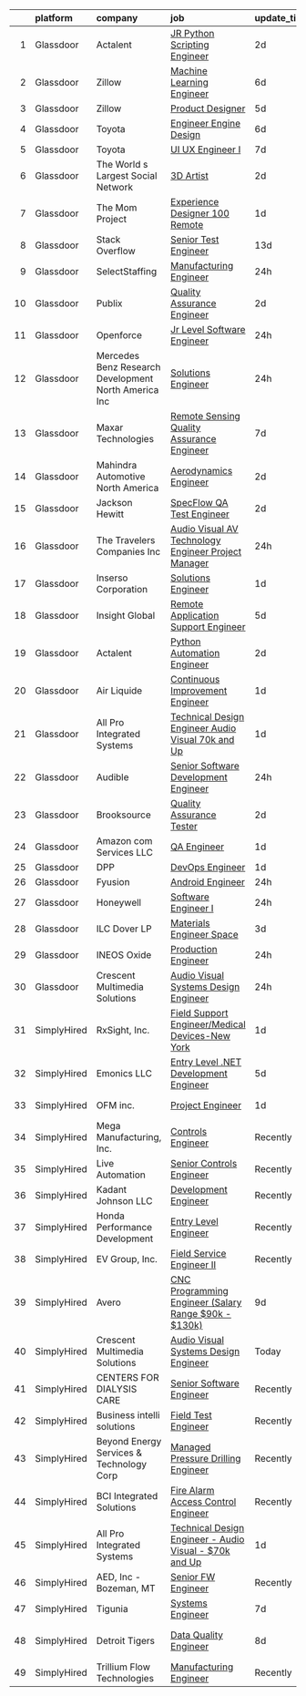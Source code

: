 

|    | platform    | company                                                 | job                                                                                                                                                                                                                                                                                                                                                                                                                                                                                                                                                                                                                                                                                                                                                                                                                                                                                                                                                                                                                                                                                                                                                                                                                                                                                                                                                                   | update_time   | location                   |
|---:|:------------|:--------------------------------------------------------|:----------------------------------------------------------------------------------------------------------------------------------------------------------------------------------------------------------------------------------------------------------------------------------------------------------------------------------------------------------------------------------------------------------------------------------------------------------------------------------------------------------------------------------------------------------------------------------------------------------------------------------------------------------------------------------------------------------------------------------------------------------------------------------------------------------------------------------------------------------------------------------------------------------------------------------------------------------------------------------------------------------------------------------------------------------------------------------------------------------------------------------------------------------------------------------------------------------------------------------------------------------------------------------------------------------------------------------------------------------------------|:--------------|:---------------------------|
|  1 | Glassdoor   | Actalent                                                | [JR Python Scripting Engineer](https://www.glassdoor.com/partner/jobListing.htm?pos=110&ao=1110586&s=58&guid=00000180ff2a3ad8aeb278c897587183&src=GD_JOB_AD&t=SR&vt=w&ea=1&cs=1_a9165dcb&cb=1653548399891&jobListingId=1007886826506&cpc=FB7E4A1762AE5BEC&jrtk=3-0-1g3viker73801001-1g3vikerepkqu800-904a371ef12dc1f1--6NYlbfkN0ChYVx_I3yfZ_JDY3EFoivtqvi_stwnZ_kRt8Dowt_l_d1ydueao4NE-oUleRJ4yhjQQfublWQzMzPEa8tWav1a2nxcJ-Ma1nnkWdhWUiJHMfRfTLMGw4An4FZhUKo33yUTegSfyAp28fSBhkjOe0DMGCf4_6uc_yM4MXa8lc23AKR1E78BQhiHSPKyQJUIHyWEgknzuoiIryIS96jNWdBqq2O_PakXvVqSNqBmLpe20Hl-pr5mlcYaN0HCQ5gFKDx9joKXsAQj84otODVo5weOCDYVz8PdMhpfGvkmrzVxrTclSuzKHOWA7DBn67XuF9aUxK97ikTlubLsa_27b8OGpFustO8afWWhJoyZ5n-FmEhv76JcGph8iwCHzL4WnCnCBSGCRQze3duCOBjfC8Uk4iNXLUxy49DSycR7hpeNA-aYgn0xusNFcRLtHpsip99mJTy3cDf0a57jORbIdS7CtBNob4C8ztDSnLcOub3oCD_S0ABz_As-D81qiKor9Ovh952trU-m1pFNAo6YJANjR41xPIvb5tH6zSCjPb1t9lj89SIbu9PTeky-o8hAQFuSQf43QnmokmlH7FlIMTVlcaRl5McT4ZjHFAYJScqHj5KDmbvfGES6uFh5VmRDf7fPmbCO0MacQPejhdHt1XrRMPMIcb_irQ4u0Bvtagwqg0rfn-jygAUHzrI0QVZdwUQ_e8dHJR-yP_0TsnXazyx1dbjNESOOPt6N7CctprlFJPy6_t8EydhfULhLgfiFufgpPdQ7jpRqnPj9nbY2QCjpKXEPBPoNKxHfC4bhWhmjjAEvvDtgDl6gLd_2QdOvLuiMt7HrjWKFwgi_wutpBBZRK8HTgiFOsHrIuJSuucYWN3wLCX3ae07urHy93TTpY0f7ofRJKSgSDMCUdR4jVODElXcgeT9p1epAwlwFR-3EbFGs7IUwBPY5KcLlbqZE3csNohKisn0Bgsn0DMxeXMm36dR0wdSkWyo%3D) | 2d            | Raleigh, NC                |
|  2 | Glassdoor   | Zillow                                                  | [Machine Learning Engineer](https://www.glassdoor.com/partner/jobListing.htm?pos=102&ao=1110586&s=58&guid=00000180ff2a3ad8aeb278c897587183&src=GD_JOB_AD&t=SR&vt=w&cs=1_09a41c2d&cb=1653548399885&jobListingId=1007877117058&cpc=9908D8D4413DBB8A&jrtk=3-0-1g3viker73801001-1g3vikerepkqu800-f96ab320b8e43036--6NYlbfkN0ANMurRYyPEXg08u6OamUd1Mvhk-zhFSGYIZgoJR86UvYL2v6MoUqae-sD5DnU21vq3JeNkR5tFHcOnDSq4dtCFfirBT7BYsd0jop5wwr17nJM9ZkX7ghU4Er1na1RLgh8OpyDj2Xs0WGVeLQZxpEbHUBOV3KsUxWOQYxZr7INflYcgJe6pfYVSsxV_c1er-FlgYO5Yqe-qlp89sNeKkegvqi0ogKtobyCM4FAsvMxXkUrxaKbGMm_otI9s-h521_VkV79h1rmOktQsFfzrlkK_j5GzeYshdmLplulnuZP3Rw7TYpCWXIToMIR3OPEKDOzyUCDJ4hRayiQnQp6Welat9v4IswBdDG1rqEN1xMWIWni0iWCG3IrqNVyiGRS96HDefbkU2DxwE04ha0ZLDuVVuf4kJzHz4gyqI3JfIhdlhnSorQGJ54oBy1YPdwtBYlJipXIkMo_UNlMokPj3-DskgjUFzbov-3rr5U8EM4oT-oVSsFEMYEsDO7-9BdlnXglQIu6LgNDMF4TNnCU2UPTv6kXlFpaUd_3Pant_xT__fqumkW3fNj6IsVDxrTPoItnB8lfn4duA0HLD1ZxACudkfDympWA7IB7X84BEAmDM77PxTMzqwygKlo85Go3eOYLEuvsBSFGWX8w417evDYRfwtSWHPw2ciUYQgkvg8NP0JoC-EAU7J54syIimQkJwLzRl-qbKZyaD1362G6nHik8TLEXmzbpfXBJoN2tplhxaH4W4EV5sIQFR5J3Rm8L1aZtXCvMHBP78riPj36nBsrMLasEtM19wlOCp8JUMZHVshNCu7bUWznXvOx8x_BGpfAoMMmk2FD8iaS79ygof2Xsb8NC2YuFaQM7zzeWyf4TUjTZSc_30gcI)                                                                                                                       | 6d            | Remote                     |
|  3 | Glassdoor   | Zillow                                                  | [Product Designer](https://www.glassdoor.com/partner/jobListing.htm?pos=104&ao=1110586&s=58&guid=00000180ff2a3ad8aeb278c897587183&src=GD_JOB_AD&t=SR&vt=w&cs=1_930244bb&cb=1653548399889&jobListingId=1007880654559&cpc=2CAED5C921A5F994&jrtk=3-0-1g3viker73801001-1g3vikerepkqu800-d0942bbcb2d18a4e--6NYlbfkN0ANMurRYyPEXg08u6OamUd1Mvhk-zhFSGYIZgoJR86UvYL2v6MoUqae-sD5DnU21vpYXodgMIF8J89OQqz1HbLEY_NhfhOhONzo6ifSV9FM9JM3qxZBNedpiFUYhj9eYhByXgl3ylCtUXZIwerxrk7U5cRJcWlfdb-UZ7LJrUf9Fe5dH2QtuyBiZo2ifGY_uaJPHcayEX5wT-59o3nDwEEJPnwQDuQK3QMG45FN3DoSmZxlrevhCSF6mxx7UUyzP0cE7MH4lV9o6zn88BnKE6WqcQDp-nkIqnVcYfY1p_TAlfUez4NYnVHCBGo0ivcfBZ02KentVMx8cdXD72Ftnz9y7sdGc4i9W6NAgovR8dYpenCzp-Ut3BQuOcyvl9Rc9vJUP4X7pm6ZLaRARxxwTsobf_wCBUOF3CGZxovicg6vuL38fl4x_lkXbRnHQgZzmQsqWa6DBLYKHCLagz-AljPHeobCVEMToid2MG-HkZ5aBf4DUC4MLpjVvCjZHbzesybOGCSxMI0wn1DSbl76EvFDIKpwR-U1bF1vmM_Y0GeMfDP-du6Swkcm8seyz_DUDSImVddT1ncUOCkIxbhUja-cJJ77zxZrGJnBk8L7I1qhImlDuH0SNj4qNQkMg2N3EM9XNloyayP_lvs2BRJvCafkKh-e3NnrK5fDS80Y6bxEuOUo9l1qE4-NQftIfhVXocH5CMr2uOa9vwAwZb7-XaX6OZybEcL8JPaofEP2bkZWcpU4WWu16iaNEpMqy5R7XNbnuHPXJQJzwlCv2Wle-K_r4zZRREQO8YfVyNU-Gw434BnHa2mrJjCsD4fmQEI_kDmcqIhHd6acoD-DHMjuX95SVYDlUwo5HIwUtbqy-ZYEVk9pRMBCfhO5)                                                                                                                                | 5d            | Remote                     |
|  4 | Glassdoor   | Toyota                                                  | [Engineer   Engine Design](https://www.glassdoor.com/partner/jobListing.htm?pos=130&ao=1136043&s=58&guid=00000180ff2a3ad8aeb278c897587183&src=GD_JOB_AD&t=SR&vt=w&cs=1_9b60a5a6&cb=1653548399893&jobListingId=1007876349789&jrtk=3-0-1g3viker73801001-1g3vikerepkqu800-5adb19b7c95a1095-)                                                                                                                                                                                                                                                                                                                                                                                                                                                                                                                                                                                                                                                                                                                                                                                                                                                                                                                                                                                                                                                                             | 6d            | Costa Mesa, CA             |
|  5 | Glassdoor   | Toyota                                                  | [UI UX Engineer I](https://www.glassdoor.com/partner/jobListing.htm?pos=128&ao=1136043&s=58&guid=00000180ff2a3ad8aeb278c897587183&src=GD_JOB_AD&t=SR&vt=w&cs=1_57d48c19&cb=1653548399892&jobListingId=1007873584971&jrtk=3-0-1g3viker73801001-1g3vikerepkqu800-9d3f972a76d415fa-)                                                                                                                                                                                                                                                                                                                                                                                                                                                                                                                                                                                                                                                                                                                                                                                                                                                                                                                                                                                                                                                                                     | 7d            | Plano, TX                  |
|  6 | Glassdoor   | The World s Largest Social Network                      | [3D Artist](https://www.glassdoor.com/partner/jobListing.htm?pos=111&ao=1110586&s=58&guid=00000180ff2a3ad8aeb278c897587183&src=GD_JOB_AD&t=SR&vt=w&ea=1&cs=1_0173e5f5&cb=1653548399891&jobListingId=1007887320014&cpc=654405A9B1E0A9F5&jrtk=3-0-1g3viker73801001-1g3vikerepkqu800-5a9b5b0777c65463--6NYlbfkN0DSgjPPcnEdvoK3uuxfISLALE6pB1FR7YSHOr_tSg5_QGIhoz_2VqUepdcKLBLI_zS2blUDbD7HHtjy1zKC_nmU-WXsTEr0zUGrzPJlaAdyCnT4m7SFmb2u7B4QI22uFENgKBdGeJpQrBaDSPonRTJFynOiHdeaKH7RCKR4zL4zhEfeWF35rSkYtS45LfMwpeAymzQIZX6tjLly-6AuKPsfEI6lNEVh3ZbXETbvHtIQfSac5pmthu4KRKRSwiVA3_jDIBd-ffNrFbMBjbzF_LXWMz6PrdsVpBvEM1av0TVtaXcTe0B2e3gQ1FhdOHkr-zpPb4yYCki5L_wX0DN3C8l9BYiQh1wpjZMQYoxn_nS6G5Zn9Z3we6l_YQVAYkcFKxCCKs56n4gOAp-9PXA2Rnd269DiBx2TJBmsOFin5y2lVnNJog7dDxNwKIx8_9TwGvAF8bi2bPSp4NXaEpKobuCz2NuXKcwHjyVvxYlS26oh7jdXc7sxds0rh54i9ZpMcmaTe3y1pwphAAlov-meBkQ9TjTtoMptXOKGqc_rFKnx-69bOsBuPcNf6hiOy5ga--nv3ZuPl_V0-g%3D%3D)                                                                                                                                                                                                                                                                                                                                                                                                                                      | 2d            | Menlo Park, CA             |
|  7 | Glassdoor   | The Mom Project                                         | [Experience Designer  100  Remote ](https://www.glassdoor.com/partner/jobListing.htm?pos=107&ao=1110586&s=58&guid=00000180ff2a3ad8aeb278c897587183&src=GD_JOB_AD&t=SR&vt=w&cs=1_95415916&cb=1653548399889&jobListingId=1007890547777&cpc=3DB599BF2F4828F0&jrtk=3-0-1g3viker73801001-1g3vikerepkqu800-7df613cb40083c1f--6NYlbfkN0BDp_epf89aHDQhKpPegNJQ_ldQpEFZQsM9OcONMGxWx6pU56EKHF58QjVdAUvn2gVf_QDSTsq5T5eg1_gNzWXhN777L_odmTJzDFwS3PPDTxPkXJiMzoF2843HnExWoZtnud9LOp0aYeBMyg4nmvDHpZZ0yrAmQzGjzhF9WYOxdx7itD3LJxOHBX9tvu9XXX0oVt1vgFv8F70tMIjuMhm_yoCVTqdpgtvXHCtPnMdGNOa86rkMC1WrJ6hz7HIN3LUMpuw2orzKUq2xjYD3GDNsvJeJxOsmLic9Ar88LWnN0UUKZDRsdGJJtYh6D0AIL1hceA5l6dDe7dRAnoYlRLNaRUC6IwHHgMepzgehlHq1PhvljndGn9H4mxaZ8rLud3_g14NwNEyTDN50M_ZzXDMsOMQRpZ-OVtZIrFhSicTz4A03apxbiigSBLxqcnnGEDXBWaY6NmdwPQI4gvej1MIvqMoHejzmHXL6fdIJmQeXbfeMRR37rLAvWImAm2VPxnwNlVMnrRQoF-XJ4CZbK0Oo_N6w212y-UnhXTUULzHWcdFanRuxOA_yXZ5FQxxZ2I_BQsYXx4m4nQ%3D%3D)                                                                                                                                                                                                                                                                                                                                                                                                                   | 1d            | Remote                     |
|  8 | Glassdoor   | Stack Overflow                                          | [Senior Test Engineer](https://www.glassdoor.com/partner/jobListing.htm?pos=124&ao=1136043&s=58&guid=00000180ff2a3ad8aeb278c897587183&src=GD_JOB_AD&t=SR&vt=w&ea=1&cs=1_5acbdf83&cb=1653548399892&jobListingId=1007857716874&jrtk=3-0-1g3viker73801001-1g3vikerepkqu800-51f59f6dbba5f1ba-)                                                                                                                                                                                                                                                                                                                                                                                                                                                                                                                                                                                                                                                                                                                                                                                                                                                                                                                                                                                                                                                                            | 13d           | New York, NY               |
|  9 | Glassdoor   | SelectStaffing                                          | [Manufacturing Engineer](https://www.glassdoor.com/partner/jobListing.htm?pos=109&ao=1110586&s=58&guid=00000180ff2a3ad8aeb278c897587183&src=GD_JOB_AD&t=SR&vt=w&ea=1&cs=1_13c10417&cb=1653548399890&jobListingId=1007891569255&cpc=B101C867B3EF2D75&jrtk=3-0-1g3viker73801001-1g3vikerepkqu800-c68bfb492879eb85--6NYlbfkN0CuHSGuDApGVPx9cXRLGO-izRoRBHVZoe6qYcOHefrkjkas175XsRBTB5sNOZT-agr2ovol-O9Vc7H3lMdUVVvaM5v7eXQvvP2B0B81gDX7LY1QE30lhLRtrind3RNUCeGdHPvgBzSA-VX7m8SKGYPhKTYs3lBrdIvvAVKMqPlsCBP1OnzpYHCRMuNwYhifA3WxTUV2MwFZCZQdVwOVSEZO70awn3n9s60Xa1f3i_t07StOJ94Qjf7QIIZdjZ02dBtAy3UPcVh2zgfht4LzYjQW-4Fk0fkeXSMfKttCDhPz9r9vYP-Qg4Ng4n2BOtUmzTpARgHODXKtTSrykHR5-COxkoSuD7AmNK1g5TC_zBjOb9DG2Y8bIIj1jClgfxHztgnZ6U_1gLsrdB970j7gY6AN9o7gzpFBTmgQwz8zPxYUhUPx9RbPPo-j4YLSDKcSROXqHeK5GQylN6Wg5reFZ3TmcXghLZAsNenKvzWpXjiIue97Rjq69ccWl-ipjyQPVXOEAgyVfe1Lq0OaYp93w8bTqyPblcNdR95MgXWn7qD-QJuCjJdE9Ekycj_-E92e_X4H95WJSJKzTx6zDf_QDejYfb0vBmawaOA_Um-hqgnfV4eVPVNXNwAlQvL4GaAKmP1HxxZPhM2E1vZroZ2yYoGY34Y3wraYBHcLIubCHtw0TlLBvCw1XVZYQZ75NTeqLQm7mmpQwY_aeSWOJ96ItI9gtrO6fuchaxS5trHJuberXrJfQ2VQcSDz7-HKCRoTUnfT0WN2MSYx7UVk0BTYcGXtFo-Q8uTvU5nHpsu92e9sVn5sVO0uRKJ3mBouIM_UwvEcFsM6PwMi9-O7dTYtAIFcMSabH2H8-q6PElsEXKIwVFGg0ZjnoAlYotrQqcTLx-uQ_z5QZAIU2Vv9fDvbibNY)                                                                                     | 24h           | Ventura, CA                |
| 10 | Glassdoor   | Publix                                                  | [Quality Assurance Engineer](https://www.glassdoor.com/partner/jobListing.htm?pos=120&ao=1136043&s=58&guid=00000180ff2a3ad8aeb278c897587183&src=GD_JOB_AD&t=SR&vt=w&cs=1_7b42f862&cb=1653548399892&jobListingId=1007886519379&jrtk=3-0-1g3viker73801001-1g3vikerepkqu800-325e3b75cced0cda-)                                                                                                                                                                                                                                                                                                                                                                                                                                                                                                                                                                                                                                                                                                                                                                                                                                                                                                                                                                                                                                                                           | 2d            | Lakeland, FL               |
| 11 | Glassdoor   | Openforce                                               | [Jr  Level Software Engineer](https://www.glassdoor.com/partner/jobListing.htm?pos=116&ao=1136043&s=58&guid=00000180ff2a3ad8aeb278c897587183&src=GD_JOB_AD&t=SR&vt=w&ea=1&cs=1_31dd6f1a&cb=1653548399891&jobListingId=1007892676413&jrtk=3-0-1g3viker73801001-1g3vikerepkqu800-5ea7827f34cce930-)                                                                                                                                                                                                                                                                                                                                                                                                                                                                                                                                                                                                                                                                                                                                                                                                                                                                                                                                                                                                                                                                     | 24h           | Remote                     |
| 12 | Glassdoor   | Mercedes Benz Research   Development North America  Inc | [Solutions Engineer](https://www.glassdoor.com/partner/jobListing.htm?pos=118&ao=1136043&s=58&guid=00000180ff2a3ad8aeb278c897587183&src=GD_JOB_AD&t=SR&vt=w&cs=1_295b4a05&cb=1653548399891&jobListingId=1007892804385&jrtk=3-0-1g3viker73801001-1g3vikerepkqu800-f99d43c9cd1a57ce-)                                                                                                                                                                                                                                                                                                                                                                                                                                                                                                                                                                                                                                                                                                                                                                                                                                                                                                                                                                                                                                                                                   | 24h           | Long Beach, CA             |
| 13 | Glassdoor   | Maxar Technologies                                      | [Remote Sensing Quality Assurance Engineer](https://www.glassdoor.com/partner/jobListing.htm?pos=117&ao=1136043&s=58&guid=00000180ff2a3ad8aeb278c897587183&src=GD_JOB_AD&t=SR&vt=w&cs=1_21e77dec&cb=1653548399891&jobListingId=1007873414843&jrtk=3-0-1g3viker73801001-1g3vikerepkqu800-eb12569cd55fb6ed-)                                                                                                                                                                                                                                                                                                                                                                                                                                                                                                                                                                                                                                                                                                                                                                                                                                                                                                                                                                                                                                                            | 7d            | Remote                     |
| 14 | Glassdoor   | Mahindra Automotive North America                       | [Aerodynamics Engineer](https://www.glassdoor.com/partner/jobListing.htm?pos=129&ao=1136043&s=58&guid=00000180ff2a3ad8aeb278c897587183&src=GD_JOB_AD&t=SR&vt=w&ea=1&cs=1_4df3f3b3&cb=1653548399893&jobListingId=1007885894821&jrtk=3-0-1g3viker73801001-1g3vikerepkqu800-43637954247cba81-)                                                                                                                                                                                                                                                                                                                                                                                                                                                                                                                                                                                                                                                                                                                                                                                                                                                                                                                                                                                                                                                                           | 2d            | Auburn Hills, MI           |
| 15 | Glassdoor   | Jackson Hewitt                                          | [SpecFlow QA Test Engineer](https://www.glassdoor.com/partner/jobListing.htm?pos=115&ao=1136043&s=58&guid=00000180ff2a3ad8aeb278c897587183&src=GD_JOB_AD&t=SR&vt=w&ea=1&cs=1_f9133904&cb=1653548399891&jobListingId=1007886899463&jrtk=3-0-1g3viker73801001-1g3vikerepkqu800-4cf1ef618157d879-)                                                                                                                                                                                                                                                                                                                                                                                                                                                                                                                                                                                                                                                                                                                                                                                                                                                                                                                                                                                                                                                                       | 2d            | Remote                     |
| 16 | Glassdoor   | The Travelers Companies  Inc                            | [Audio Visual  AV  Technology Engineer  Project Manager ](https://www.glassdoor.com/partner/jobListing.htm?pos=103&ao=1110586&s=58&guid=00000180ff2a3ad8aeb278c897587183&src=GD_JOB_AD&t=SR&vt=w&cs=1_236f3134&cb=1653548399885&jobListingId=1007893316723&cpc=D99DB9A39DE67464&jrtk=3-0-1g3viker73801001-1g3vikerepkqu800-f06f17601a37cbba--6NYlbfkN0DwhCR4mE7Dx-CLhz4PI5BhfvPze6ywMzhMsBH5psjCE2akgMDjbc7mgQRF-OO2fE6D73s1D1X0UBaEHLlck9sT93mH_qD570LwBBeVOjz95rE7xGqkN1fNKhlChrdk2enZBQsI5Zd5M8KSuKQQemnrUp9lM8hgt142Txo5UGGQ06zcRH1gz1lKrEoaRfjDAES8AQ1hqOgy1vSjFqMmMahXVR19w34kO7luvvcMFnF4xVMnRduYi6_fNyyyJ7OnTgJs_a_3onzWaGCnmmEVY8i7THVqav254itERDeCGlD04XGMxRiKBBT1_zhcIQC5fTsmLxPvpzTxMRmiBzcPlsCMnr4hhQuRTypqBBg7u0oOJ9_W1anPVScIDolgrvS2lAmTMn5-nO3o9Ej9ca4VU77qP5LBG6dNfkDzx0JelPpZPyVTkFAkfqHCvtuum1LHy8VuOWMMsQBo6hZH49Ch_7DicQ25TwveeqhkRmgF1kjTGUAe3DDFd6Ohfdmw6hlsKKc0wQJXsVuLl668bWGC4MdgrS2BYa1OBe2gL9rqtkICk6wWqxpoTGLRCAfmpTQD8Nb-tLTOwiHbbA%3D%3D)                                                                                                                                                                                                                                                                                                                                                                                             | 24h           | Hartford, CT               |
| 17 | Glassdoor   | Inserso Corporation                                     | [Solutions Engineer](https://www.glassdoor.com/partner/jobListing.htm?pos=101&ao=1110586&s=58&guid=00000180ff2a3ad8aeb278c897587183&src=GD_JOB_AD&t=SR&vt=w&ea=1&cs=1_1e64c61b&cb=1653548399889&jobListingId=1007889878674&cpc=70D6958B2CFB98E6&jrtk=3-0-1g3viker73801001-1g3vikerepkqu800-672a3148d72de9a8--6NYlbfkN0AhiSM97uR0krGOtPwy-oJfyqALAy3Z2p4nx349ctn7U_NHYpgbeIvKpCU5TX57bTIQzIBunZ_gzGSxu_uvIRvQ-Is2no0_OHw8XclnGxZ0FmCSa3McytiPeGkeJ59e0XD6DBn5J6yz1UYxerEkARz2D2rkP7Sc4Q6z7HHXyoY3Qlkgi9X6C3oblFsi9lgGm3SQ2dvluiqz3VHqivD_26EmdBGJb1m8zPQyztg_CrcG0oqEtKEVuVNr_TIE525YCx7_hWWV6sfO5mCuA0bNDIrz8MNPXAMy2KRHA0GQwPjx3wBEF1WkZ5NBnjZVQ4xtOSEp5a-6E0i5z6oDZYDQH2Paw0ZDaotDtgT6lZnzLI-eXpZGm2r__rajf3dSNnnxcuNVfmT9QZYYPD_D1Sg4Zm_9RyWTlzQ95K4ToCnh8_AWTEvrntWvGRlSBc0CaJdrMxjjYUgXu9F-BbduaQx_jEDbcJRoRcDdM0S3UBX1Li47ImAQ5L59o5sL3s8xB63N4MrCa-2elJamvA%3D%3D)                                                                                                                                                                                                                                                                                                                                                                                                                                                                                             | 1d            | Remote                     |
| 18 | Glassdoor   | Insight Global                                          | [Remote Application Support Engineer](https://www.glassdoor.com/partner/jobListing.htm?pos=113&ao=1110586&s=58&guid=00000180ff2a3ad8aeb278c897587183&src=GD_JOB_AD&t=SR&vt=w&ea=1&cs=1_5f4579bf&cb=1653548399891&jobListingId=1007879774702&cpc=9908D8D4413DBB8A&jrtk=3-0-1g3viker73801001-1g3vikerepkqu800-edb6e312ae3da895--6NYlbfkN0BKkHZu3wF05EeDimN_p6sYpKCMArvwa95YdH7UpkaBCoSUOkIYlUzf1Pb6Z78DI6N7JAOzRL_CxQkjDWVFlrdB0p8DKvBn9ebyKJmthaeBWhGitnVk19sjjEb-hhZl-vYbOqLpAYo7TPnxa1MqIyWQs0KtnXh85VZcTEz1OPNc5xMGLlLsxhgHSDryqlRY0wXzVMud8ivl6hhT8ZZa5fCzb3-xte576qjekDf359bZ3oMWIyp9xeydsQhMjEomDLPay2yDYCSOX4hFUkF-OROp4ceM7MEdO8bfq8iQJMv5xaWI9qhIjxMJrxuxKqnzYOq8R1vzjeCGJsJsgC81dO27PBMMh7CzNaL8Y-GXickYERHcLaUEFsVr2e-mCT_pHQFivs2L2xw6KWrhCWmGYr0Q5HcaOpwvcywrWxW6ZkPtcNZYAumUKoG0wUEpZlSSVerU8F4N6cjeBpsy6iVMTMoFKBB3b594OyTqf9xmw3Qtr1NxRVBDP-S20ntUA79_i9QdY7LSBN4ZQPtXE9zgGffr)                                                                                                                                                                                                                                                                                                                                                                                                                                                                        | 5d            | Remote                     |
| 19 | Glassdoor   | Actalent                                                | [Python Automation Engineer](https://www.glassdoor.com/partner/jobListing.htm?pos=112&ao=1110586&s=58&guid=00000180ff2a3ad8aeb278c897587183&src=GD_JOB_AD&t=SR&vt=w&ea=1&cs=1_c262b819&cb=1653548399891&jobListingId=1007887204584&cpc=334ABAF5D42DC775&jrtk=3-0-1g3viker73801001-1g3vikerepkqu800-ecd978426ecafc0d--6NYlbfkN0ChYVx_I3yfZ_JDY3EFoivtqvi_stwnZ_kRt8Dowt_l_d1ydueao4NE-oUleRJ4yhiOLouSsor_f6nznjdx0cmXFWVp0vsGdHWsXem6JY4Ecl2sq7rLahNL171VVAf9peYLPM5Aiuaz7qQTkYtl7aFEATaH80yEgGWAcwI7Fo1yey5I1pko3RTEH0YTSuRAINO5FsZDupTzTcJQDAgiPaWKZaP0Rw6ULvRUdFTHRZO-v80VJi4xP5eg5Zay_ToX5hkMGWmBTN8Kxxn4Aq5vNMmxx7WwiHX2ThTMUHghKPW35_lsIpPuOWadlbX6OXAPhFFuYnZzv-TvZxOvZFVk_vSAe8Ox7iqvrv7cScS1d2UaLo8qrKkS94-7q312zz4YlIjmRVF6BuLTCodthPrFLm2l8GPHV7uDTf9Qms0IiTMMKkfQPs6g08Rnyvnxd_nNWJqZXLNjpV6QcKzJDZqTo8_HW-V8MOWqY5Cr6i_e_X4IgmUcN4sl1aKtg9vqbPS1em_U6Erdg35rgaRZ2ICS01qPxLECiDXGU1UaZANOM9SjoLT-zbzjB1k8f8bIhOKFYC7unTg5htzpwCQHBPH8z-dPeeptL-ss3BfgtWsqHKdNn5BKv9rwlDptyeafVAOBTSE9gGIC4qEKjpuY0uGLeR4HeKCggVXShYbdriH7PESkh54r7lEv0hRubEOOA_BuCl0H-5ZOyDs6R_UqlO5bAefuqdoUbdCcvbb9Wz3hrYB5-hFE2UCHrUFgiG-vxwCgAj5B7K1V1A1tz2-y57HfBxyPjXwsYjM4F8G2jDPkS5QnYPtofNBJSEdM5QRVXJDWzTFYes3e6lVkvOcEBR0dW6kjIzflJdMrBf9pSChF4Rl3ASkfkkKVcpaCMLZbjxtd1EueZEtBJJUdxB5gnKjiZNB7jbRC7Ts18XRtjxjdUAu7DXRc-LUDnzvvTlOqBXw8RMdLBjBPDg59LEhO_IGWUKOB)                 | 2d            | Research Triangle Park, NC |
| 20 | Glassdoor   | Air Liquide                                             | [Continuous Improvement Engineer](https://www.glassdoor.com/partner/jobListing.htm?pos=121&ao=1136043&s=58&guid=00000180ff2a3ad8aeb278c897587183&src=GD_JOB_AD&t=SR&vt=w&cs=1_98c2fadb&cb=1653548399892&jobListingId=1007889458307&jrtk=3-0-1g3viker73801001-1g3vikerepkqu800-7c921ffe0969eed8-)                                                                                                                                                                                                                                                                                                                                                                                                                                                                                                                                                                                                                                                                                                                                                                                                                                                                                                                                                                                                                                                                      | 1d            | Branchburg, NJ             |
| 21 | Glassdoor   | All Pro Integrated Systems                              | [Technical Design Engineer   Audio Visual    70k and Up](https://www.glassdoor.com/partner/jobListing.htm?pos=122&ao=1136043&s=58&guid=00000180ff2a3ad8aeb278c897587183&src=GD_JOB_AD&t=SR&vt=w&ea=1&cs=1_94a03eb9&cb=1653548399892&jobListingId=1007888932937&jrtk=3-0-1g3viker73801001-1g3vikerepkqu800-abecbdc55a20003e-)                                                                                                                                                                                                                                                                                                                                                                                                                                                                                                                                                                                                                                                                                                                                                                                                                                                                                                                                                                                                                                          | 1d            | Remote                     |
| 22 | Glassdoor   | Audible                                                 | [Senior Software Development Engineer](https://www.glassdoor.com/partner/jobListing.htm?pos=105&ao=1110586&s=58&guid=00000180ff2a3ad8aeb278c897587183&src=GD_JOB_AD&t=SR&vt=w&cs=1_6fb367fe&cb=1653548399889&jobListingId=1007893302674&cpc=5E31031E1AFF45A7&jrtk=3-0-1g3viker73801001-1g3vikerepkqu800-99ea8fb01258a301--6NYlbfkN0Bdd4o5uokT9skMYzkzH2dUVVc_sjS2wyLHOFjCY0bjobXrpDGJEXkNVrfXaAjoEdiasglUbcgMahXvDRcQFXSOtjvDaAa1LR8F5YwvQ289kbYn0UdytFUtqX3l7io12iK0T87k8liHtjJBeYKDD1d9laUN8uYTr8JM_RAt2NGZUK-tPBy05rvQLO7qDNR5hBUZL0zoMlhPl20vo6rkTB2D-_rZOw4dZFzOhCe615QYjne99obpG4Xm_ETiSvTxgdIXiN8RTJE-m6v-Eq6Wp7E6a5dvPC6acyt7NdzZGWaXpMnNlE8C-AOKOE1dwqQGPy-tBKpdFxDnM6WBvSN37IySSgDpQKigzc9q_CObLbORxs7KYdTBEUVE0jVCqyiGUE8IbRPq2XhwBUqpkTWJ9XDZLz0o1SOCdZLcct3h4M-ycLxU2Gu5zFTrnMWCYzIbS8Q%3D)                                                                                                                                                                                                                                                                                                                                                                                                                                                                                                                                                              | 24h           | Norfolk, MA                |
| 23 | Glassdoor   | Brooksource                                             | [Quality Assurance Tester](https://www.glassdoor.com/partner/jobListing.htm?pos=108&ao=1110586&s=58&guid=00000180ff2a3ad8aeb278c897587183&src=GD_JOB_AD&t=SR&vt=w&ea=1&cs=1_5517eeb4&cb=1653548399890&jobListingId=1007886218812&cpc=451933188B21919D&jrtk=3-0-1g3viker73801001-1g3vikerepkqu800-b29c579734d8e5a7--6NYlbfkN0BhNN3PPgKPbTMZB0Y0J5JTZS3FnMM-ugqbblX4_m-srDJielPNCs_lvQXXEB0CV7PMNn-gOxDGm7d-DV9s-Ztn2vmxmlisn_GBYsQNigtvlS33Dcpw1TIWEJ5opz_BtZqyoC0B3kB49dFrQLYo9M3SKUFn-_NMj3khQtyzafEGdhzgdvALxH5nWwwwzv-o-x4LxSpilyTSTl7yvU-WbMyJRi4O9tF5uhzGH-6eGsJJZnXpK0k2uZlzd6fqq--efWs2oThLHWzmhzVIhqiLMC_P2bdAlayG79XFGtuNwCR-FSVuv6w2Fkt5ThMX17ILACexYlw_SXDx86NqJ2RvAXzAVCFYXG31Xc0Nr_p8-KiEiTj-czvtkKdKp-O99Tkr624UFsVkY8nuhJ_2AWEgiwKmd90yUA-NICsFTZTXcMY1aLJxyZyPfR7BmcGy96Wu2qUrCWml7eAw48z_VrpqNRCCeBh85guBWR_6vLJZkhY3_cGi5cyGARJOmjiR5Uo3bXD8Gpbjca__DQ%3D%3D)                                                                                                                                                                                                                                                                                                                                                                                                                                                                                       | 2d            | Remote                     |
| 24 | Glassdoor   | Amazon com Services LLC                                 | [QA Engineer](https://www.glassdoor.com/partner/jobListing.htm?pos=127&ao=1136043&s=58&guid=00000180ff2a3ad8aeb278c897587183&src=GD_JOB_AD&t=SR&vt=w&cs=1_946603ff&cb=1653548399892&jobListingId=1007890024710&jrtk=3-0-1g3viker73801001-1g3vikerepkqu800-d8bed28a307de580-)                                                                                                                                                                                                                                                                                                                                                                                                                                                                                                                                                                                                                                                                                                                                                                                                                                                                                                                                                                                                                                                                                          | 1d            | Cupertino, CA              |
| 25 | Glassdoor   | DPP                                                     | [DevOps Engineer](https://www.glassdoor.com/partner/jobListing.htm?pos=114&ao=1136043&s=58&guid=00000180ff2a3ad8aeb278c897587183&src=GD_JOB_AD&t=SR&vt=w&ea=1&cs=1_6e7be7de&cb=1653548399891&jobListingId=1007889312221&jrtk=3-0-1g3viker73801001-1g3vikerepkqu800-b8107b0deb672d9c-)                                                                                                                                                                                                                                                                                                                                                                                                                                                                                                                                                                                                                                                                                                                                                                                                                                                                                                                                                                                                                                                                                 | 1d            | Remote                     |
| 26 | Glassdoor   | Fyusion                                                 | [Android Engineer](https://www.glassdoor.com/partner/jobListing.htm?pos=123&ao=1136043&s=58&guid=00000180ff2a3ad8aeb278c897587183&src=GD_JOB_AD&t=SR&vt=w&ea=1&cs=1_9ca8a6ea&cb=1653548399892&jobListingId=1007892674079&jrtk=3-0-1g3viker73801001-1g3vikerepkqu800-a49d69905b538f83-)                                                                                                                                                                                                                                                                                                                                                                                                                                                                                                                                                                                                                                                                                                                                                                                                                                                                                                                                                                                                                                                                                | 24h           | Remote                     |
| 27 | Glassdoor   | Honeywell                                               | [Software Engineer I](https://www.glassdoor.com/partner/jobListing.htm?pos=119&ao=1136043&s=58&guid=00000180ff2a3ad8aeb278c897587183&src=GD_JOB_AD&t=SR&vt=w&cs=1_768c3096&cb=1653548399891&jobListingId=1007892362014&jrtk=3-0-1g3viker73801001-1g3vikerepkqu800-e1829ef8846d847b-)                                                                                                                                                                                                                                                                                                                                                                                                                                                                                                                                                                                                                                                                                                                                                                                                                                                                                                                                                                                                                                                                                  | 24h           | Kansas City, MO            |
| 28 | Glassdoor   | ILC Dover LP                                            | [Materials Engineer   Space](https://www.glassdoor.com/partner/jobListing.htm?pos=106&ao=1110586&s=58&guid=00000180ff2a3ad8aeb278c897587183&src=GD_JOB_AD&t=SR&vt=w&ea=1&cs=1_ce2f254c&cb=1653548399890&jobListingId=1007882107195&cpc=32EE424DE2B657EB&jrtk=3-0-1g3viker73801001-1g3vikerepkqu800-7a5198a1aa3f0ba3--6NYlbfkN0ARK7fOLT9PTlXh94aW7i2AjUWUnugAB3vwFyNZCWtH8S39eIreXO421EiV30aUqycZYyGpa9HKySyKs8AV0ynJFtQooR-aOsPl81VpzHWJ4ZWvlwi4BmuLMmGWxdAMpxbNAqIbdDrN_3_5Iego8xb-dsCOJuLKt04jjyIzc52-_HMK_cgd9Dj2EfcvL6AlrekekjQ3IkP07-qiEZ0JIe0PgDqdR_jjiEBmIrRZr59m1sKY1KwzJ9S7m_ADpvjh6zL-oRvHFWsrhY-wbAdCuJjZEI2qrJlZGREF9g-7qTgdFD6uhxROPESy0HVmdbMXuqxfECXGB9etDy1a8VR5gD4f4EHMhYixHTaA58FF3pqd2uizPqX_pOF7i3c_EFumPwwAciUfP5tyyX_xTaEa3iWlSg3a9mcavi-nIIZ4Kq1wcj4XhobaFl495JjUlQbXd_IrXFbUzCiPkEmEA_dVXaJJ6JWIjNfjAybd8PScPHAi-Q%3D%3D)                                                                                                                                                                                                                                                                                                                                                                                                                                                                                                                     | 3d            | Frederica, DE              |
| 29 | Glassdoor   | INEOS Oxide                                             | [Production Engineer](https://www.glassdoor.com/partner/jobListing.htm?pos=125&ao=1136043&s=58&guid=00000180ff2a3ad8aeb278c897587183&src=GD_JOB_AD&t=SR&vt=w&cs=1_70fc2a94&cb=1653548399892&jobListingId=1007893363909&jrtk=3-0-1g3viker73801001-1g3vikerepkqu800-060df7d718b2ddf8-)                                                                                                                                                                                                                                                                                                                                                                                                                                                                                                                                                                                                                                                                                                                                                                                                                                                                                                                                                                                                                                                                                  | 24h           | Plaquemine, LA             |
| 30 | Glassdoor   | Crescent Multimedia Solutions                           | [Audio Visual Systems Design Engineer](https://www.glassdoor.com/partner/jobListing.htm?pos=126&ao=1136043&s=58&guid=00000180ff2a3ad8aeb278c897587183&src=GD_JOB_AD&t=SR&vt=w&ea=1&cs=1_f8e84e8b&cb=1653548399892&jobListingId=1007892857545&jrtk=3-0-1g3viker73801001-1g3vikerepkqu800-72205ab6320dfd7b-)                                                                                                                                                                                                                                                                                                                                                                                                                                                                                                                                                                                                                                                                                                                                                                                                                                                                                                                                                                                                                                                            | 24h           | Remote                     |
| 31 | SimplyHired | RxSight, Inc.                                           | [Field Support Engineer/Medical Devices-New York](https://www.simplyhired.com/job/e-lbESIxV6C1hZ_MMDXG6c_EqfXJQWFqpGsHyXBiMG79I9TrJVr2Gg?q=visual+engineer)                                                                                                                                                                                                                                                                                                                                                                                                                                                                                                                                                                                                                                                                                                                                                                                                                                                                                                                                                                                                                                                                                                                                                                                                           | 1d            | New York, NY +5 locations  |
| 32 | SimplyHired | Emonics LLC                                             | [Entry Level .NET Development Engineer](https://www.simplyhired.com/job/sULkDKVhIfhbs9q1ff0Bf5TfL2hL7Ev_FbRxHADT1r_XbZofpyLYXw?q=visual+engineer)                                                                                                                                                                                                                                                                                                                                                                                                                                                                                                                                                                                                                                                                                                                                                                                                                                                                                                                                                                                                                                                                                                                                                                                                                     | 5d            | Remote                     |
| 33 | SimplyHired | OFM inc.                                                | [Project Engineer](https://www.simplyhired.com/job/rctM7Myzj1F8NzUucNGMJ7woioZaRPx8uV3KjzubMkOFS4qp3vb2kQ?q=visual+engineer)                                                                                                                                                                                                                                                                                                                                                                                                                                                                                                                                                                                                                                                                                                                                                                                                                                                                                                                                                                                                                                                                                                                                                                                                                                          | 1d            | Remote +2 locations        |
| 34 | SimplyHired | Mega Manufacturing, Inc.                                | [Controls Engineer](https://www.simplyhired.com/job/A-PuLvSL_MSX4LQRH98oIWQQrXj2TQ7eGS_jFvpYgV-Fy8o4GRfiNw?q=visual+engineer)                                                                                                                                                                                                                                                                                                                                                                                                                                                                                                                                                                                                                                                                                                                                                                                                                                                                                                                                                                                                                                                                                                                                                                                                                                         | Recently      | Rockford, IL               |
| 35 | SimplyHired | Live Automation                                         | [Senior Controls Engineer](https://www.simplyhired.com/job/RW14UB_EyNKnBbNLLS6sL8dYUfm0abMroNBUZBTObsw_iwMt8wEAiA?q=visual+engineer)                                                                                                                                                                                                                                                                                                                                                                                                                                                                                                                                                                                                                                                                                                                                                                                                                                                                                                                                                                                                                                                                                                                                                                                                                                  | Recently      | Sterling, MA               |
| 36 | SimplyHired | Kadant Johnson LLC                                      | [Development Engineer](https://www.simplyhired.com/job/u3Ys_FwoHE1s8tFLkjkkSW0leTPdBUmvg33NrvfzPohHEper7TkexQ?q=visual+engineer)                                                                                                                                                                                                                                                                                                                                                                                                                                                                                                                                                                                                                                                                                                                                                                                                                                                                                                                                                                                                                                                                                                                                                                                                                                      | Recently      | Three Rivers, MI           |
| 37 | SimplyHired | Honda Performance Development                           | [Entry Level Engineer](https://www.simplyhired.com/job/jCcOslI6St0rMP5rRiQeSBO05ddLQe4mrcnQ5XEUEfnUEILmviEkcw?q=visual+engineer)                                                                                                                                                                                                                                                                                                                                                                                                                                                                                                                                                                                                                                                                                                                                                                                                                                                                                                                                                                                                                                                                                                                                                                                                                                      | Recently      | Santa Clarita, CA          |
| 38 | SimplyHired | EV Group, Inc.                                          | [Field Service Engineer II](https://www.simplyhired.com/job/Vd2CZ7ksySGWxp60lyLcBwNw2Zet28ap5bfTeU9l0fsOpjmmXl22xQ?q=visual+engineer)                                                                                                                                                                                                                                                                                                                                                                                                                                                                                                                                                                                                                                                                                                                                                                                                                                                                                                                                                                                                                                                                                                                                                                                                                                 | Recently      | Rio Rancho, NM             |
| 39 | SimplyHired | Avero                                                   | [CNC Programming Engineer (Salary Range $90k - $130k)](https://www.simplyhired.com/job/7CFqboYtrdqrLMzuV160c1LF0KV9KAdYl3SQ43CBTGCb0kArFazjUQ?q=visual+engineer)                                                                                                                                                                                                                                                                                                                                                                                                                                                                                                                                                                                                                                                                                                                                                                                                                                                                                                                                                                                                                                                                                                                                                                                                      | 9d            | South Bend, IN             |
| 40 | SimplyHired | Crescent Multimedia Solutions                           | [Audio Visual Systems Design Engineer](https://www.simplyhired.com/job/NCeffWK0Lqmj1fm6703nLHzrR11MWVwynLtkaChaH3NbX1CJhbswtg?q=visual+engineer)                                                                                                                                                                                                                                                                                                                                                                                                                                                                                                                                                                                                                                                                                                                                                                                                                                                                                                                                                                                                                                                                                                                                                                                                                      | Today         | Remote +1 location         |
| 41 | SimplyHired | CENTERS FOR DIALYSIS CARE                               | [Senior Software Engineer](https://www.simplyhired.com/job/y0LRikt26gcrdlKbMHj4yXLTPsrWX0hvLWDiJmjMdFW7eRwVAqHuww?q=visual+engineer)                                                                                                                                                                                                                                                                                                                                                                                                                                                                                                                                                                                                                                                                                                                                                                                                                                                                                                                                                                                                                                                                                                                                                                                                                                  | Recently      | Shaker Heights, OH         |
| 42 | SimplyHired | Business intelli solutions                              | [Field Test Engineer](https://www.simplyhired.com/job/MjKqteFX3zsOVKQ1JHiC4zZiXdU7jzANGYVT4e_Wxyf1CcXroU5hAQ?q=visual+engineer)                                                                                                                                                                                                                                                                                                                                                                                                                                                                                                                                                                                                                                                                                                                                                                                                                                                                                                                                                                                                                                                                                                                                                                                                                                       | Recently      | Remote +1 location         |
| 43 | SimplyHired | Beyond Energy Services & Technology Corp                | [Managed Pressure Drilling Engineer](https://www.simplyhired.com/job/J_HevQ7fH2Z3VS-L3QWvj__JPApMlwLeOL0mHZzwraGeDqZxTKveQg?q=visual+engineer)                                                                                                                                                                                                                                                                                                                                                                                                                                                                                                                                                                                                                                                                                                                                                                                                                                                                                                                                                                                                                                                                                                                                                                                                                        | Recently      | Houston, TX                |
| 44 | SimplyHired | BCI Integrated Solutions                                | [Fire Alarm Access Control Engineer](https://www.simplyhired.com/job/Pq0EMsEZTaU3QO8asTLl_XvBqNzaaR984e01M5cAc3KdXDZuSFfv8A?q=visual+engineer)                                                                                                                                                                                                                                                                                                                                                                                                                                                                                                                                                                                                                                                                                                                                                                                                                                                                                                                                                                                                                                                                                                                                                                                                                        | Recently      | Tampa, FL                  |
| 45 | SimplyHired | All Pro Integrated Systems                              | [Technical Design Engineer - Audio Visual - $70k and Up](https://www.simplyhired.com/job/mNeJwNq1aT3417dVeUunPNVWCkwyPGpRBmwS3cLb0ryx4luUooIUOw?q=visual+engineer)                                                                                                                                                                                                                                                                                                                                                                                                                                                                                                                                                                                                                                                                                                                                                                                                                                                                                                                                                                                                                                                                                                                                                                                                    | 1d            | Remote                     |
| 46 | SimplyHired | AED, Inc - Bozeman, MT                                  | [Senior FW Engineer](https://www.simplyhired.com/job/zINmUZXgScoXXgS_gyiF3t60esMGL8VWIM8nJ8Kv2CvxPHXAK-fHew?q=visual+engineer)                                                                                                                                                                                                                                                                                                                                                                                                                                                                                                                                                                                                                                                                                                                                                                                                                                                                                                                                                                                                                                                                                                                                                                                                                                        | Recently      | Bozeman, MT                |
| 47 | SimplyHired | Tigunia                                                 | [Systems Engineer](https://www.simplyhired.com/job/57xKHjITmWlj9RJ4778EACGHjVneOgtMNZmfRXpa13c7JAi5mLAsvA?q=visual+engineer)                                                                                                                                                                                                                                                                                                                                                                                                                                                                                                                                                                                                                                                                                                                                                                                                                                                                                                                                                                                                                                                                                                                                                                                                                                          | 7d            | Remote                     |
| 48 | SimplyHired | Detroit Tigers                                          | [Data Quality Engineer](https://www.simplyhired.com/job/heICCyKWbSayqBai73RoDWqip8f42FaWEK7YMHw3hM8U_BwocUfEtA?q=visual+engineer)                                                                                                                                                                                                                                                                                                                                                                                                                                                                                                                                                                                                                                                                                                                                                                                                                                                                                                                                                                                                                                                                                                                                                                                                                                     | 8d            | United States +1 location  |
| 49 | SimplyHired | Trillium Flow Technologies                              | [Manufacturing Engineer](https://www.simplyhired.com/job/R5OumYuk9WNefwGpQyCL7SXOKM9CE_p0gDtG8T--6feNE51vCLdT2Q?q=visual+engineer)                                                                                                                                                                                                                                                                                                                                                                                                                                                                                                                                                                                                                                                                                                                                                                                                                                                                                                                                                                                                                                                                                                                                                                                                                                    | Recently      | Fresno, CA                 |